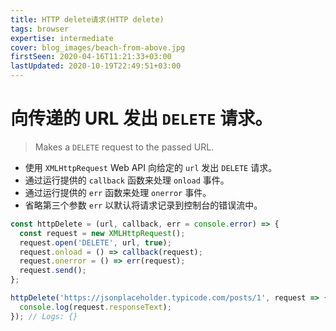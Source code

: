 ```yaml
---
title: HTTP delete请求(HTTP delete)
tags: browser
expertise: intermediate
cover: blog_images/beach-from-above.jpg
firstSeen: 2020-04-16T11:21:33+03:00
lastUpdated: 2020-10-19T22:49:51+03:00
---
```


# 向传递的 URL 发出 `DELETE` 请求。
> Makes a `DELETE` request to the passed URL.

- 使用 `XMLHttpRequest` Web API 向给定的 `url` 发出 `DELETE` 请求。
- 通过运行提供的 `callback` 函数来处理 `onload` 事件。
- 通过运行提供的 `err` 函数来处理 `onerror` 事件。
- 省略第三个参数 `err` 以默认将请求记录到控制台的错误流中。

```js
const httpDelete = (url, callback, err = console.error) => {
  const request = new XMLHttpRequest();
  request.open('DELETE', url, true);
  request.onload = () => callback(request);
  request.onerror = () => err(request);
  request.send();
};
```

```js
httpDelete('https://jsonplaceholder.typicode.com/posts/1', request => {
  console.log(request.responseText);
}); // Logs: {}
```
